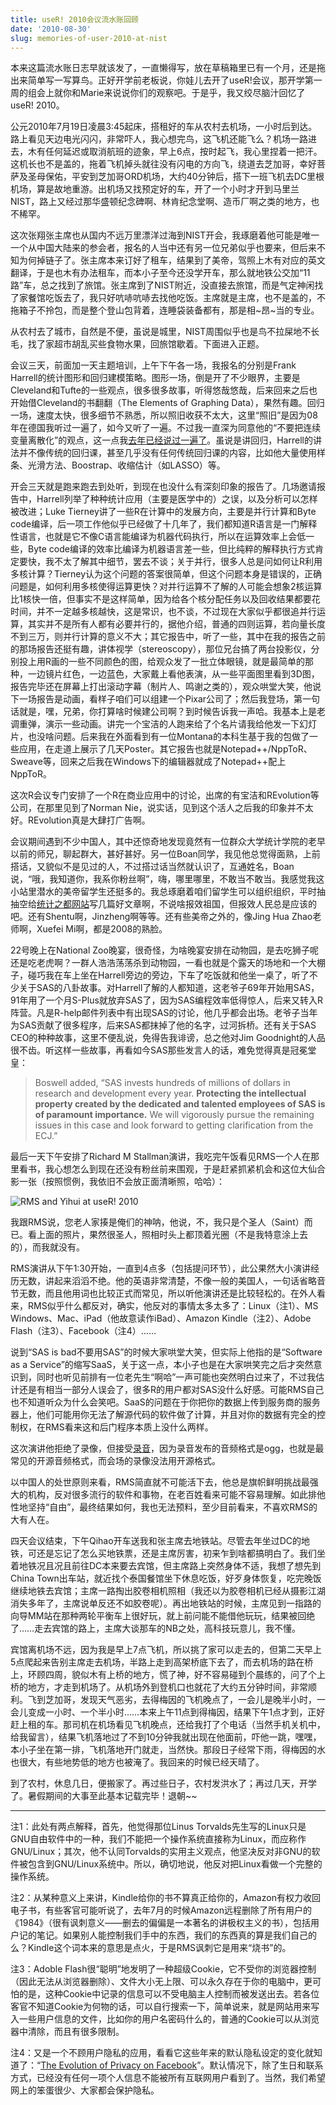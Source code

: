 ```yaml
---
title: useR! 2010会议流水账回顾
date: '2010-08-30'
slug: memories-of-user-2010-at-nist
---
```


本来这篇流水账日志早就该发了，一直懒得写，放在草稿箱里已有一个月，还是拖出来简单写一写算鸟。正好开学前老板说，你娃儿去开了useR!会议，那开学第一周的组会上就你和Marie来说说你们的观察吧。于是乎，我又绞尽脑汁回忆了useR! 2010。

公元2010年7月19日凌晨3:45起床，搭租好的车从农村去机场，一小时后到达。路上看见天边电光闪闪，非常吓人，我心想完鸟，这飞机还能飞么？机场一路进去，木有任何延迟或取消航班的迹象，早上6点，按时起飞，我心里捏着一把汗。这机长也不是盖的，拖着飞机掉头就往没有闪电的方向飞，绕道去芝加哥，幸好菩萨及圣母保佑，平安到芝加哥ORD机场，大约40分钟后，搭下一班飞机去DC里根机场，算是故地重游。出机场又找预定好的车，开了一个小时才开到马里兰NIST，路上又经过那华盛顿纪念碑啊、林肯纪念堂啊、造币厂啊之类的地方，也不稀罕。

这次张翔张主席也从国内不远万里漂洋过海到NIST开会，我琢磨着他可能是唯一一个从中国大陆来的参会者，报名的人当中还有另一位兄弟似乎也要来，但后来不知为何掉链子了。张主席本来订好了租车，结果到了美帝，驾照上木有对应的英文翻译，于是也木有办法租车，而本小子至今还没学开车，那么就地铁公交加“11路”车，总之找到了旅馆。张主席到了NIST附近，没直接去旅馆，而是气定神闲找了家餐馆吃饭去了，我只好吭哧吭哧去找他吃饭。主席就是主席，也不是盖的，不拖箱子不拎包，而是整个登山包背着，连睡袋装备都有，那是相~昂~当的专业。

从农村去了城市，自然是不便，虽说是城里，NIST周围似乎也是鸟不拉屎地不长毛，找了家超市胡乱买些食物水果，回旅馆歇着。下面进入正题。



会议三天，前面加一天主题培训，上午下午各一场，我报名的分别是Frank Harrell的统计图形和回归建模策略。图形一场，倒是开了不少眼界，主要是Cleveland和Tufte的一些观点，很多很多故事，听得悠哉悠哉，后来回来之后也开始借Cleveland的书翻翻（The Elements of Graphing Data），果然有趣。回归一场，速度太快，很多细节不熟悉，所以照旧收获不太大，这里“照旧”是因为08年在德国我听过一遍了，如今又听了一遍。不过我一直深为同意他的“不要把连续变量离散化”的观点，这一点我[去年已经说过一遍了](/cn/2009/03/discretize-data-to-lose-information/)。虽说是讲回归，Harrell的讲法并不像传统的回归课，甚至几乎没有任何传统回归课的内容，比如他大量使用样条、光滑方法、Boostrap、收缩估计（如LASSO）等。

开会三天就是跑来跑去到处听，到现在也没什么有深刻印象的报告了。几场邀请报告中，Harrell列举了种种统计应用（主要是医学中的）之误，以及分析可以怎样被改进；Luke Tierney讲了一些R在计算中的发展方向，主要是并行计算和Byte code编译，后一项工作他似乎已经做了十几年了，我们都知道R语言是一门解释性语言，也就是它不像C语言能编译为机器代码执行，所以在运算效率上会低一些，Byte code编译的效率比编译为机器语言差一些，但比纯粹的解释执行方式肯定要快，我不太了解其中细节，罢去不谈；关于并行，很多人总是问如何让R利用多核计算？Tierney认为这个问题的答案很简单，但这个问题本身是错误的，正确问题是，如何利用多核使得运算更快？对并行运算不了解的人可能会想象2核运算比1核快一倍，但事实不是这样简单，因为给各个核分配任务以及回收结果都要花时间，并不一定越多核越快，这是常识，也不谈，不过现在大家似乎都很追并行运算，其实并不是所有人都有必要并行的，据他介绍，普通的四则运算，若向量长度不到三万，则并行计算的意义不大；其它报告中，听了一些，其中在我的报告之前的那场报告还挺有趣，讲体视学（stereoscopy），那位兄台搞了两台投影仪，分别投上用R画的一些不同颜色的图，给观众发了一批立体眼镜，就是最简单的那种，一边镜片红色，一边蓝色，大家戴上看他表演，从一些平面图里看到3D图，报告完毕还在屏幕上打出滚动字幕（制片人、鸣谢之类的），观众哄堂大笑，他说下一场报告是动画，看样子咱们可以组建一个Pixar公司了；然后我登场，第一句话就是，嘿，兄弟，你打算啥时候建公司啊？到时候告诉我一声哈。我基本上是老调重弹，演示一些动画。讲完一个宝洁的人跑来给了个名片请我给他发一下幻灯片，也没啥问题。后来我在外面看到有一位Montana的本科生基于我的包做了一些应用，在走道上展示了几天Poster。其它报告也就是Notepad++/NppToR、Sweave等，回来之后我在Windows下的编辑器就成了Notepad++配上NppToR。

这次R会议专门安排了一个R在商业应用中的讨论，出席的有宝洁和REvolution等公司，在那里见到了Norman Nie，说实话，见到这个活人之后我的印象并不太好。REvolution真是大肆打广告啊。

会议期间遇到不少中国人，其中还惊奇地发现竟然有一位群众大学统计学院的老早以前的师兄，聊起群大，甚好甚好。另一位Boan同学，我见他总觉得面熟，上前搭话，又貌似不是见过的人，不过搭过话当然就认识了，互通姓名，Boan说，“哦，我知道你，我系你粉丝啊”，嗨，哪里哪里，不敢当不敢当。我感觉我这小站里潜水的美帝留学生还挺多的。我总琢磨着咱们留学生可以组织组织，平时抽抽空给[统计之都网站](http://cos.name)写几篇好文章啊，不说啥报效祖国，但报效人民总是应该的吧。还有Shentu啊，Jinzheng啊等等。还有些美帝之外的，像Jing Hua Zhao老师啊，Xuefei Mi啊，都是2008的熟脸。

22号晚上在National Zoo晚宴，很奇怪，为啥晚宴安排在动物园，是去吃狮子呢还是吃老虎啊？一群人浩浩荡荡杀到动物园，一看也就是个露天的场地和一个大棚子，碰巧我在车上坐在Harrell旁边的旁边，下车了吃饭就和他坐一桌了，听了不少关于SAS的八卦故事。对Harrell了解的人都知道，这老爷子69年开始用SAS，91年用了一个月S-Plus就放弃SAS了，因为SAS编程效率低得惊人，后来又转入R阵营。凡是R-help邮件列表中有出现SAS的讨论，他几乎都会出场。老爷子当年为SAS贡献了很多程序，后来SAS都抹掉了他的名字，过河拆桥。还有关于SAS CEO的种种故事，这里不便乱说，免得告我诽谤，总之他对Jim Goodnight的人品很不齿。听这样一些故事，再看如今SAS那些发言人的话，难免觉得真是冠冕堂皇：


> Boswell added, “SAS invests hundreds of millions of dollars in research and development every year. **Protecting the intellectual property created by the dedicated and talented employees of SAS is of paramount importance.** We will vigorously pursue the remaining issues in this case and look forward to getting clarification from the ECJ.”


最后一天下午安排了Richard M Stallman演讲，我吃完午饭看见RMS一个人在那里看书，我心想怎么到现在还没有粉丝前来围观，于是赶紧抓紧机会和这位大仙合影一张（按照惯例，我依旧不会放正面清晰照，哈哈）：

![RMS and Yihui at useR! 2010](https://db.yihui.name/imgur/SohGg.jpg)

我跟RMS说，您老人家揍是俺们的神呐，他说，不，我只是个圣人（Saint）而已。看上面的照片，果然很圣人，照相时头上都顶着光圈（不是我特意涂上去的），而我就没有。

RMS演讲从下午1:30开始，一直到4点多（包括提问环节），此公果然大小演讲经历无数，讲起来滔滔不绝。他的英语非常清楚，不像一般的美国人，一句话省略音节无数，而且他用词也比较正式而常见，所以听他演讲还是比较轻松的。在外人看来，RMS似乎什么都反对，确实，他反对的事情太多太多了：Linux（注1）、MS Windows、Mac、iPad（他故意读作iBad）、Amazon Kindle（注2）、Adobe Flash（注3）、Facebook（注4）……

说到“SAS is bad不要用SAS”的时候大家哄堂大笑，但实际上他指的是“Software as a Service”的缩写SaaS，关于这一点，本小子也是在大家哄笑完之后才突然意识到，同时也听见前排有一位老先生“啊哈”一声可能也突然明白过来了，不过我估计还是有相当一部分人误会了，很多R的用户都对SAS没什么好感。可能RMS自己也不知道听众为什么会笑吧。SaaS的问题在于你把你的数据上传到服务商的服务器上，他们可能用你无法了解源代码的软件做了计算，并且对你的数据有完全的控制权，在RMS看来这和后门程序本质上没什么两样。

这次演讲他拒绝了录像，但接受[录音](http://www.r-statistics.com/wp-content/uploads/podcasts/Richard%20Stallman%20speach%20at%20useR2010%20-%20Talk.ogg)，因为录音发布的音频格式是ogg，也就是最常见的开源音频格式，而会场的录像没法用开源格式。

以中国人的处世原则来看，RMS简直就不可能活下去，他总是旗帜鲜明挑战最强大的机构，反对很多流行的软件和事物，在老百姓看来可能不容易理解。如此排他性地坚持“自由”，最终结果如何，我也无法预料，至少目前看来，不喜欢RMS的大有人在。

四天会议结束，下午Qihao开车送我和张主席去地铁站。尽管去年坐过DC的地铁，可还是忘记了怎么买地铁票，还是主席厉害，初来乍到啥都搞明白了。我们坐着地铁况且况且前往DC本来要去宾馆，但主席路上突然身体不适，我想了想先到China Town出车站，就近找个泰国餐馆坐下休息吃饭，好歹身体恢复，吃完晚饭继续地铁去宾馆；主席一路掏出胶卷相机照相（我还以为胶卷相机已经从摄影江湖消失多年了，主席说单反还不如胶卷呢）。再出地铁站的时候，主席见到一指路的向导MM站在那种两轮平衡车上很好玩，就上前问能不能借他玩玩，结果被回绝了……走去宾馆的路上，主席大谈那车的NB之处，高科技玩意儿，我不懂。

宾馆离机场不远，因为我是早上7点飞机，所以挑了家可以走去的，但第二天早上5点爬起来告别主席走去机场，半路上走到高架桥底下去了，而去机场的路在桥上，环顾四周，貌似木有上桥的地方，慌了神，好不容易碰到个晨练的，问了个上桥的地方，才走到机场了。从机场外到登机口也就花了大约五分钟时间，非常顺利。飞到芝加哥，发现天气恶劣，去得梅因的飞机晚点了，一会儿是晚半小时，一会儿变成一小时、一个半小时……本来上午11点到得梅因，结果下午1点才到，正好赶上租的车。那司机在机场看见飞机晚点，还给我打了个电话（当然手机关机中，给我留言），结果飞机落地过了不到10分钟我就出现在他面前，吓他一跳，嘿嘿，本小子坐在第一排，飞机落地开门就走，当然快。那段日子经常下雨，得梅因的水也很大，有些地势低的地方也被淹了。我回来的时候已经天晴了。

到了农村，休息几日，便搬家了。再过些日子，农村发洪水了；再过几天，开学了。暑假期间的大事至此基本记载完毕！退朝~~

---

注1：此处有两点解释，首先，他觉得那位Linus Torvalds先生写的Linux只是GNU自由软件中的一种，我们不能把一个操作系统直接称为Linux，而应称作GNU/Linux；其次，他不认同Torvalds的实用主义观点，他坚决反对非GNU的软件被包含到GNU/Linux系统中。所以，确切地说，他反对把Linux看做一个完整的操作系统。

注2：从某种意义上来讲，Kindle给你的书不算真正给你的，Amazon有权力收回电子书，有些客官可能听说了，去年7月的时候Amazon远程删除了所有用户的《1984》（很有讽刺意义——删去的偏偏是一本著名的讲极权主义的书），包括用户记的笔记。如果别人能控制我们手中的东西，我们的东西真的算是我们自己的么？Kindle这个词本来的意思是点火，于是RMS讽刺它是用来“烧书”的。

注3：Adoble Flash很“聪明”地发明了一种超级Cookie，它不受你的浏览器控制（因此无法从浏览器删除）、文件大小无上限、可以永久存在于你的电脑中，更可怕的是，这种Cookie中记录的信息可以不受电脑主人控制而被发送出去。若各位客官不知道Cookie为何物的话，可以自行搜索一下，简单说来，就是网站用来写入一些用户信息的文件，比如你的用户名密码什么的，普通的Cookie可以从浏览器中清除，而且有很多限制。

注4：又是一个不顾用户隐私的应用，看看它这些年来的默认隐私设定的变化就知道了：“[The Evolution of Privacy on Facebook](http://mattmckeon.com/facebook-privacy/)”。默认情况下，除了生日和联系方式，已经没有任何一项个人信息不能被所有互联网用户看到了。当然，我们希望网上的笨蛋很少、大家都会保护隐私。

